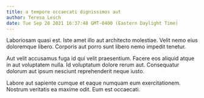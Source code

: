 ```yaml
---
title: a tempore occaecati dignissimos aut
author: Teresa Lesch
date: Tue Sep 28 2021 16:37:48 GMT-0400 (Eastern Daylight Time)
---
```

Laboriosam quasi est. Iste amet illo aut architecto molestiae. Velit nemo eius doloremque libero. Corporis aut porro sunt libero nemo impedit tenetur.

 Aut velit accusamus fuga id qui velit praesentium. Facere eos aliquid atque in aut voluptatem nulla. Id voluptatum dolore rerum aut. Consequatur dolorum aut ipsum nesciunt reprehenderit neque iusto.

 Labore aut sapiente cumque et eaque numquam eum exercitationem. Nostrum veritatis ea maxime odit. Eum est occaecati.